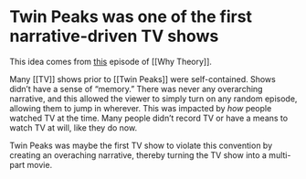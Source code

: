 # Twin Peaks was one of the first narrative-driven TV shows

This idea comes from [this](https://soundcloud.com/whytheory/twin-peaks-the-return) episode of [[Why Theory]].

Many [[TV]] shows prior to [[Twin Peaks]] were self-contained. Shows didn&rsquo;t have a sense of &ldquo;memory.&rdquo; There was never any overarching narrative, and this allowed the viewer to simply turn on any random episode, allowing them to jump in wherever. This was impacted by _how_ people watched TV at the time. Many people didn&rsquo;t record TV or have a means to watch TV at will, like they do now.

Twin Peaks was maybe the first TV show to violate this convention by creating an overaching narrative, thereby turning the TV show into a multi-part movie.

